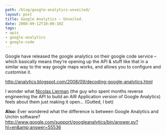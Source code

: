 ```yaml
---
path: /blog/google-analytics-unveiled/
layout: post
title: Google Analytics — Unveiled.
date: 2008-09-12T10:00:10Z
tags:
- apis
- google-analytics
- google-code
---
```


Google have released the google analytics on their google code service – which basically means they’re opening up the API &amp; stuff like that in a similar way to the way google maps works, and allows you to configure and customise it.

<a href="http://analytics.blogspot.com/2008/09/decoding-google-analytics.html" target="_blank">http://analytics.blogspot.com/2008/09/decoding-google-analytics.html</a>

I wonder what <a href="http://www.aboutnico.be/" target="_blank">Nicolas Lierman</a> (the guy who spent months reverse engineering the API to build an AIR Application version of Google Analytics) feels about them just making it open... (Gutted, I bet)

<strong>Also:</strong> Ever wondered what the difference is between Google Analytics and Urchin software? <a href="http://www.google.com/support/googleanalytics/bin/answer.py?hl=en&amp;answer=55536" target="_blank">http://www.google.com/support/googleanalytics/bin/answer.py?hl=en&amp;answer=55536</a>